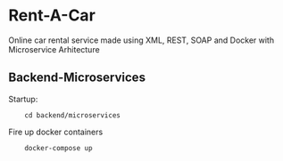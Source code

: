 # Rent-A-Car
Online car rental service made using XML, REST, SOAP and Docker with Microservice Arhitecture

## Backend-Microservices

Startup:

```
    cd backend/microservices
```

Fire up docker containers

```
    docker-compose up
```
